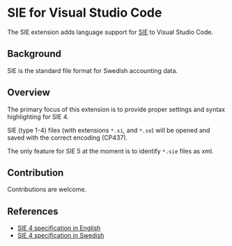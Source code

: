 # SIE for Visual Studio Code
The SIE extension adds language support for [SIE](https://sie.se/in-english/) to Visual Studio Code.

## Background
SIE is the standard file format for Swedish accounting data.

## Overview
The primary focus of this extension is to provide proper settings and syntax highlighting for SIE 4.

SIE (type 1-4) files (with extensions `*.si`, and `*.se`) will be opened and saved with the correct encoding (CP437).

The only feature for SIE 5 at the moment is to identify `*.sie` files as xml.

## Contribution
Contributions are welcome.

## References
* [SIE 4 specification in English](https://sie.se/wp-content/uploads/2020/05/SIE_filformat_ver_4B_ENGLISH.pdf)
* [SIE 4 specification in Swedish](https://sie.se/wp-content/uploads/2020/05/SIE_filformat_ver_4B_080930.pdf)